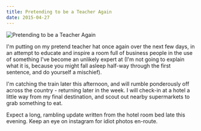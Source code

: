 ```yaml
---
title: Pretending to be a Teacher Again
date: 2015-04-27
---
```


![Pretending to be a Teacher Again](https://source.unsplash.com/2aFp6EWWs58/1600x900)

I'm putting on my pretend teacher hat once again over the next few days, in an attempt to educate and inspire a room full of business people in the use of something I've become an unlikely expert at (I'm not going to explain what it is, because you might fall asleep half-way through the first sentence, and do yourself a mischief).

I'm catching the train later this afternoon, and will rumble ponderously off across the country - returning later in the week. I will check-in at a hotel a little way from my final destination, and scout out nearby supermarkets to grab something to eat.

Expect a long, rambling update written from the hotel room bed late this evening. Keep an eye on instagram for idiot photos en-route.